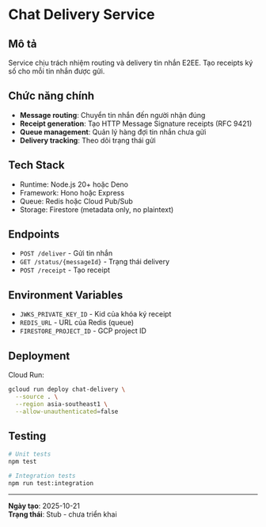 # Chat Delivery Service

## Mô tả

Service chịu trách nhiệm routing và delivery tin nhắn E2EE.
Tạo receipts ký số cho mỗi tin nhắn được gửi.

## Chức năng chính

- **Message routing**: Chuyển tin nhắn đến người nhận đúng
- **Receipt generation**: Tạo HTTP Message Signature receipts (RFC 9421)
- **Queue management**: Quản lý hàng đợi tin nhắn chưa gửi
- **Delivery tracking**: Theo dõi trạng thái gửi

## Tech Stack

- Runtime: Node.js 20+ hoặc Deno
- Framework: Hono hoặc Express
- Queue: Redis hoặc Cloud Pub/Sub
- Storage: Firestore (metadata only, no plaintext)

## Endpoints

- `POST /deliver` - Gửi tin nhắn
- `GET /status/{messageId}` - Trạng thái delivery
- `POST /receipt` - Tạo receipt

## Environment Variables

- `JWKS_PRIVATE_KEY_ID` - Kid của khóa ký receipt
- `REDIS_URL` - URL của Redis (queue)
- `FIRESTORE_PROJECT_ID` - GCP project ID

## Deployment

Cloud Run:
```bash
gcloud run deploy chat-delivery \
  --source . \
  --region asia-southeast1 \
  --allow-unauthenticated=false
```

## Testing

```bash
# Unit tests
npm test

# Integration tests
npm run test:integration
```

---

**Ngày tạo**: 2025-10-21  
**Trạng thái**: Stub - chưa triển khai
